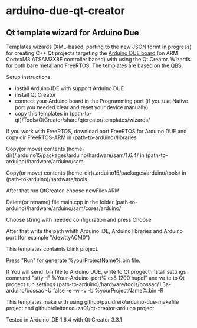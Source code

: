 # arduino-due-qt-creator
## Qt template wizard for Arduino Due
Templates wizards (XML-based, porting to the new JSON formt in progress)  for creating C++ Qt projects targeting the [Arduino DUE board](https://www.arduino.cc/en/Guide/ArduinoDue) (on ARM CortexM3 ATSAM3X8E controller based) with using the Qt Creator.
Wizards for both bare metal and FreeRTOS.
The templates are based on the [QBS](https://github.com/qbs/qbs).

Setup instructions:

*  install Arduino IDE with support Arduino DUE
*  install Qt Creator
*  connect your Arduino board in the Programming port (if you use Native port you needed clear and reset your device manually)
*  copy this templates in (path-to-qt)/Tools/QtCreator/share/qtcreator/templates/wizards/

If you work with FreeRTOS, download port FreeRTOS for Arduino DUE and copy dir FreeRTOS-ARM in (path-to-arduino)/libraries

Copy(or move) contents (home-dir)/.arduino15/packages/arduino/hardware/sam/1.6.4/ in (path-to-arduino)/hardware/arduino/sam

Copy(or move) contents (home-dir)/.arduino15/packages/arduino/tools/ in (path-to-arduino)/hardware/tools

After that run QtCreator, choose newFile>ARM

Delete(or rename) file main.cpp in the folder (path-to-arduino)/hardware/arduino/sam/cores/arduino/

Choose string with needed configuration and press Choose

After that write the path whith Arduino IDE, Arduino libraries and Arduino port (for example "/dev/ttyACM0")

This templates containts blink project.

Press "Run" for generate %yourProjectName%.bin file.

If You will send .bin file to Arduino DUE, write to Qt progect install settings command "stty -F %Your-Arduino-port% cs8 1200 hupcl" and write to Qt progect run settings (path-to-arduino)/hardware/tools/bossac/1.3a-arduino/bossac -U false -e -w -v -b %yourProjectName%.bin -R

This templates make with using github/pauldreik/arduino-due-makefile project and github/cleitonsouza01/qt-creator-arduino project

Tested in Arduino IDE 1.6.4 with Qt Creator 3.3.1
